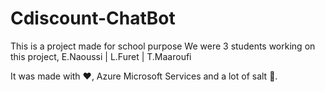 # Cdiscount-ChatBot
This is a project made for school purpose
We were 3 students working on this project, E.Naoussi | L.Furet | T.Maaroufi

It was made with ❤, Azure Microsoft Services and a lot of salt 🧂.

